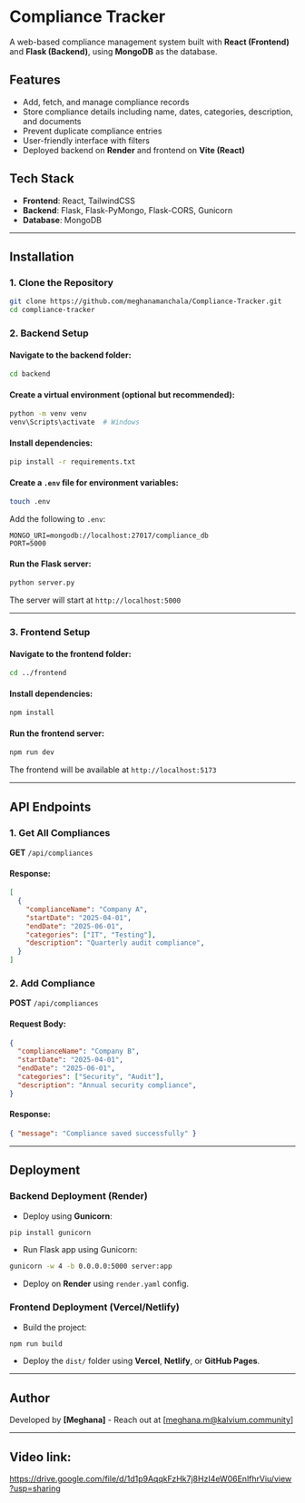 
# Compliance Tracker

A web-based compliance management system built with **React (Frontend)** and **Flask (Backend)**, using **MongoDB** as the database.

## Features
- Add, fetch, and manage compliance records
- Store compliance details including name, dates, categories, description, and documents
- Prevent duplicate compliance entries
- User-friendly interface with filters
- Deployed backend on **Render** and frontend on **Vite (React)**

## Tech Stack
- **Frontend**: React, TailwindCSS
- **Backend**: Flask, Flask-PyMongo, Flask-CORS, Gunicorn
- **Database**: MongoDB

---

## Installation
### **1. Clone the Repository**
```sh
git clone https://github.com/meghanamanchala/Compliance-Tracker.git
cd compliance-tracker
```

### **2. Backend Setup**
#### **Navigate to the backend folder:**
```sh
cd backend
```
#### **Create a virtual environment (optional but recommended):**
```sh
python -m venv venv
venv\Scripts\activate  # Windows
```
#### **Install dependencies:**
```sh
pip install -r requirements.txt
```
#### **Create a `.env` file for environment variables:**
```sh
touch .env
```
Add the following to `.env`:
```
MONGO_URI=mongodb://localhost:27017/compliance_db
PORT=5000
```
#### **Run the Flask server:**
```sh
python server.py
```
The server will start at `http://localhost:5000`

---

### **3. Frontend Setup**
#### **Navigate to the frontend folder:**
```sh
cd ../frontend
```
#### **Install dependencies:**
```sh
npm install
```
#### **Run the frontend server:**
```sh
npm run dev
```
The frontend will be available at `http://localhost:5173`

---

## API Endpoints
### **1. Get All Compliances**
**GET** `/api/compliances`
#### **Response:**
```json
[
  {
    "complianceName": "Company A",
    "startDate": "2025-04-01",
    "endDate": "2025-06-01",
    "categories": ["IT", "Testing"],
    "description": "Quarterly audit compliance",
  }
]
```

### **2. Add Compliance**
**POST** `/api/compliances`
#### **Request Body:**
```json
{
  "complianceName": "Company B",
  "startDate": "2025-04-01",
  "endDate": "2025-06-01",
  "categories": ["Security", "Audit"],
  "description": "Annual security compliance",
}
```
#### **Response:**
```json
{ "message": "Compliance saved successfully" }
```

---

## Deployment
### **Backend Deployment (Render)**
- Deploy using **Gunicorn**:
```sh
pip install gunicorn
```
- Run Flask app using Gunicorn:
```sh
gunicorn -w 4 -b 0.0.0.0:5000 server:app
```
- Deploy on **Render** using `render.yaml` config.

### **Frontend Deployment (Vercel/Netlify)**
- Build the project:
```sh
npm run build
```
- Deploy the `dist/` folder using **Vercel**, **Netlify**, or **GitHub Pages**.

---

## Author
Developed by **[Meghana]** - Reach out at [meghana.m@kalvium.community]
 
---

## Video link: 
https://drive.google.com/file/d/1d1p9AqqkFzHk7j8HzI4eW06EnlfhrViu/view?usp=sharing